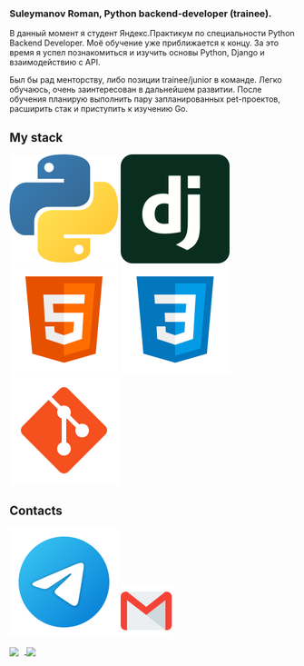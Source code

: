 ### Suleymanov Roman, Python backend-developer (trainee).

В данный момент я студент Яндекс.Практикум по специальности Python Backend Developer.
Моё обучение уже приближается к концу. За это время я успел познакомиться и изучить основы Python, Django и взаимодействию с API.

Был бы рад менторству, либо позиции trainee/junior в команде. Легко обучаюсь, очень заинтересован в дальнейшем развитии.
После обучения планирую выполнить пару запланированных pet-проектов, расширить стак и приступить к изучению Go.


## My stack
![Python](/svg/python.svg)
![Django](/svg/django.svg)
![HTML](/svg/html-5.svg)
![CSS](/svg/css3.svg)
![Git](/svg/git.svg)


## Contacts
[<img src="./svg/telegram.svg">](https://t.me/mrblessk)
[<img src="./svg/gmail.svg" width="90px" height="90px">](mailto:mrblessk@gmail.com)



<div>
<a href="https://github-readme-stats.vercel.app/api?username=mrblesskk&hide=contribs&show_icons=true&theme=dark">
  <img  align="center" height="130" style="margin-right: 10px" src="https://github-readme-stats.vercel.app/api?username=mrblessk&hide=contribs&show_icons=true&theme=dark" />
</a>
<a href="https://github-readme-stats.vercel.app/api/top-langs/?username=ecmek&layout=compact&theme=dark">
  <img align="center" height="130" src="https://github-readme-stats.vercel.app/api/top-langs/?username=mrblessk&layout=compact&theme=dark" />
</a>
</div>
